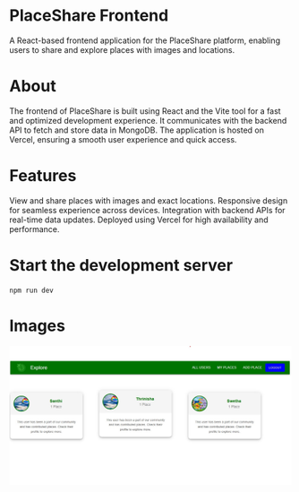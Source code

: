# PlaceShare Frontend
A React-based frontend application for the PlaceShare platform, enabling users to share and explore places with images and locations.

# About
The frontend of PlaceShare is built using React and the Vite tool for a fast and optimized development experience. It communicates with the backend API to fetch and store data in MongoDB. The application is hosted on Vercel, ensuring a smooth user experience and quick access.

# Features
View and share places with images and exact locations.
Responsive design for seamless experience across devices.
Integration with backend APIs for real-time data updates.
Deployed using Vercel for high availability and performance.

# Start the development server
```
npm run dev

```

# Images

![Home Page](images/home%20page.jpg)



